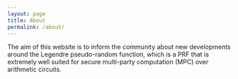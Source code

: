 ```yaml
---
layout: page
title: About
permalink: /about/
---
```


The aim of this website is to inform the community about new developments around the Legendre pseudo-random function, which is a PRF that is extremely well suited for secure multi-party computation (MPC) over arithmetic circuits.
